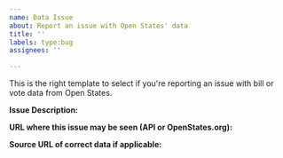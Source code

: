 ```yaml
---
name: Data Issue
about: Report an issue with Open States' data
title: ''
labels: type:bug
assignees: ''

---
```



This is the right template to select if you're reporting an issue with bill or vote data from Open States.

**Issue Description:**


**URL where this issue may be seen (API or OpenStates.org):**


**Source URL of correct data if applicable:**
